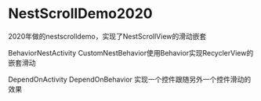 # NestScrollDemo2020
2020年做的nestscrolldemo，实现了NestScrollView的滑动嵌套


BehaviorNestActivity CustomNestBehavior使用Behavior实现RecyclerView的嵌套滑动

DependOnActivity  DependOnBehavior 实现一个控件跟随另外一个控件滑动的效果